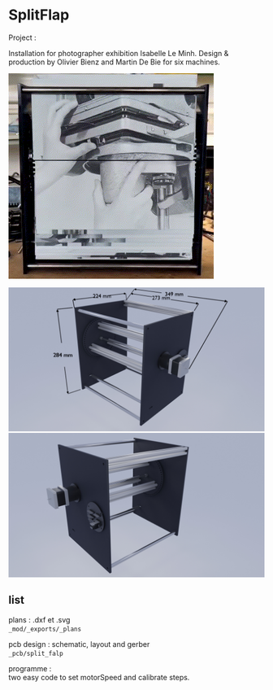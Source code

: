 # SplitFlap

Project : 

Installation for photographer exhibition Isabelle Le Minh. Design & production by Olivier Bienz and Martin De Bie for six machines.

![00](output.gif)

![01](_mod/_renders/01.jpg)
![02](_mod/_renders/03.jpg)

## list

plans : .dxf et .svg \
`_mod/_exports/_plans`

pcb design : schematic, layout and gerber \
`_pcb/split_falp`

programme : \
two easy code to set motorSpeed and calibrate steps.